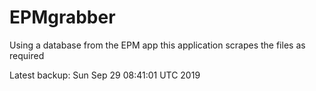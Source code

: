 # EPMgrabber
Using a database from the EPM app this application scrapes the files as required


Latest backup: Sun Sep 29 08:41:01 UTC 2019
